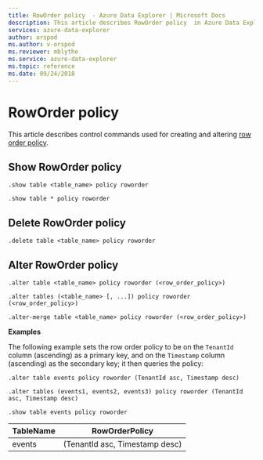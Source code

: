 ```yaml
---
title: RowOrder policy  - Azure Data Explorer | Microsoft Docs
description: This article describes RowOrder policy  in Azure Data Explorer.
services: azure-data-explorer
author: orspod
ms.author: v-orspod
ms.reviewer: mblythe
ms.service: azure-data-explorer
ms.topic: reference
ms.date: 09/24/2018
---
```

# RowOrder policy 

This article describes control commands used for creating and altering [row order policy](../concepts/roworderpolicy.md).

## Show RowOrder policy

```kusto
.show table <table_name> policy roworder

.show table * policy roworder
```

## Delete RowOrder policy

```kusto
.delete table <table_name> policy roworder
```

## Alter RowOrder policy

```kusto
.alter table <table_name> policy roworder (<row_order_policy>)

.alter tables (<table_name> [, ...]) policy roworder (<row_order_policy>)

.alter-merge table <table_name> policy roworder (<row_order_policy>)
```

**Examples**

The following example sets the row order policy to be on the `TenantId` column (ascending) as
a primary key, and on the `Timestamp` column (ascending) as the secondary key; it then queries the policy:

```kusto
.alter table events policy roworder (TenantId asc, Timestamp desc)

.alter tables (events1, events2, events3) policy roworder (TenantId asc, Timestamp desc)

.show table events policy roworder 
```

|TableName|RowOrderPolicy| 
|---|---|
|events|(TenantId asc, Timestamp desc)| 